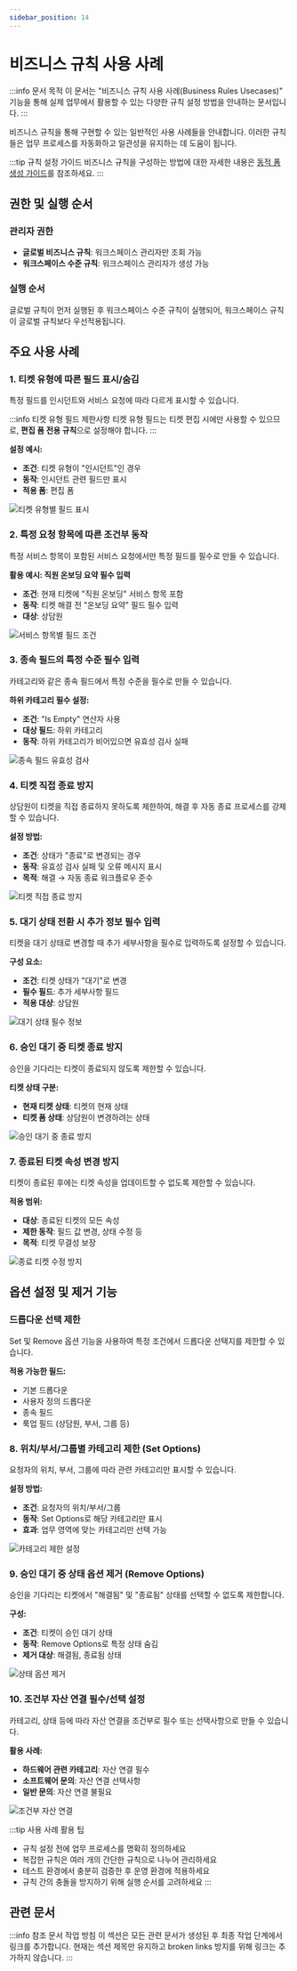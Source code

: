 ```yaml
---
sidebar_position: 14
---
```


# 비즈니스 규칙 사용 사례

:::info 문서 목적
이 문서는 "비즈니스 규칙 사용 사례(Business Rules Usecases)" 기능을 통해 실제 업무에서 활용할 수 있는 다양한 규칙 설정 방법을 안내하는 문서입니다.
:::

비즈니스 규칙을 통해 구현할 수 있는 일반적인 사용 사례들을 안내합니다. 이러한 규칙들은 업무 프로세스를 자동화하고 일관성을 유지하는 데 도움이 됩니다.

:::tip 규칙 설정 가이드
비즈니스 규칙을 구성하는 방법에 대한 자세한 내용은 [동적 폼 생성 가이드](https://support.freshservice.com/en/support/solutions/articles/50000002728-create-no-code-dynamic-forms-with-business-rules)를 참조하세요.
:::

## 권한 및 실행 순서

### 관리자 권한
- **글로벌 비즈니스 규칙**: 워크스페이스 관리자만 조회 가능
- **워크스페이스 수준 규칙**: 워크스페이스 관리자가 생성 가능

### 실행 순서
글로벌 규칙이 먼저 실행된 후 워크스페이스 수준 규칙이 실행되어, 워크스페이스 규칙이 글로벌 규칙보다 우선적용됩니다.

## 주요 사용 사례

### 1. 티켓 유형에 따른 필드 표시/숨김

특정 필드를 인시던트와 서비스 요청에 따라 다르게 표시할 수 있습니다.

:::info 티켓 유형 필드 제한사항
티켓 유형 필드는 티켓 편집 시에만 사용할 수 있으므로, **편집 폼 전용 규칙**으로 설정해야 합니다.
:::

**설정 예시:**
- **조건**: 티켓 유형이 "인시던트"인 경우
- **동작**: 인시던트 관련 필드만 표시
- **적용 폼**: 편집 폼

![티켓 유형별 필드 표시](https://s3.amazonaws.com/cdn.freshdesk.com/data/helpdesk/attachments/production/50002714488/original/E0lyGD4NglKzdR2kAYKdL4FYdjjlr8OJNQ.png?1616649638)

### 2. 특정 요청 항목에 따른 조건부 동작

특정 서비스 항목이 포함된 서비스 요청에서만 특정 필드를 필수로 만들 수 있습니다.

**활용 예시: 직원 온보딩 요약 필수 입력**
- **조건**: 현재 티켓에 "직원 온보딩" 서비스 항목 포함
- **동작**: 티켓 해결 전 "온보딩 요약" 필드 필수 입력
- **대상**: 상담원

![서비스 항목별 필드 조건](https://s3.amazonaws.com/cdn.freshdesk.com/data/helpdesk/attachments/production/50002714490/original/Vb7LjSR1HyNPVNkH_lLa2nlC1miPLcvGKg.png?1616649638)

### 3. 종속 필드의 특정 수준 필수 입력

카테고리와 같은 종속 필드에서 특정 수준을 필수로 만들 수 있습니다.

**하위 카테고리 필수 설정:**
- **조건**: "Is Empty" 연산자 사용
- **대상 필드**: 하위 카테고리
- **동작**: 하위 카테고리가 비어있으면 유효성 검사 실패

![종속 필드 유효성 검사](https://s3.amazonaws.com/cdn.freshdesk.com/data/helpdesk/attachments/production/50002714487/original/RL40ipMjVsi2AP_crKhLWWFZixy46V0lGw.png?1616649637)

### 4. 티켓 직접 종료 방지

상담원이 티켓을 직접 종료하지 못하도록 제한하여, 해결 후 자동 종료 프로세스를 강제할 수 있습니다.

**설정 방법:**
- **조건**: 상태가 "종료"로 변경되는 경우
- **동작**: 유효성 검사 실패 및 오류 메시지 표시
- **목적**: 해결 → 자동 종료 워크플로우 준수

![티켓 직접 종료 방지](https://s3.amazonaws.com/cdn.freshdesk.com/data/helpdesk/attachments/production/50002714486/original/W1PDR8dHe3Ujj321mY7Do0j9UCKQ4B3Amw.png?1616649637)

### 5. 대기 상태 전환 시 추가 정보 필수 입력

티켓을 대기 상태로 변경할 때 추가 세부사항을 필수로 입력하도록 설정할 수 있습니다.

**구성 요소:**
- **조건**: 티켓 상태가 "대기"로 변경
- **필수 필드**: 추가 세부사항 필드
- **적용 대상**: 상담원

![대기 상태 필수 정보](https://s3.amazonaws.com/cdn.freshdesk.com/data/helpdesk/attachments/production/50002714491/original/riQdkYSOkpZywYoSU11AD1UyQzXr6Awa1g.png?1616649638)

### 6. 승인 대기 중 티켓 종료 방지

승인을 기다리는 티켓이 종료되지 않도록 제한할 수 있습니다.

**티켓 상태 구분:**
- **현재 티켓 상태**: 티켓의 현재 상태
- **티켓 폼 상태**: 상담원이 변경하려는 상태

![승인 대기 중 종료 방지](https://s3.amazonaws.com/cdn.freshdesk.com/data/helpdesk/attachments/production/50002714489/original/1x5sE1zzEdbfJCshGq3gaVY_Q2v6CfUZvg.png?1616649638)

### 7. 종료된 티켓 속성 변경 방지

티켓이 종료된 후에는 티켓 속성을 업데이트할 수 없도록 제한할 수 있습니다.

**적용 범위:**
- **대상**: 종료된 티켓의 모든 속성
- **제한 동작**: 필드 값 변경, 상태 수정 등
- **목적**: 티켓 무결성 보장

![종료 티켓 수정 방지](https://s3.amazonaws.com/cdn.freshdesk.com/data/helpdesk/attachments/production/50002714485/original/B7E_-gUHIA0WFCvQ0_drmOW8Z_KHl1Ibqg.png?1616649636)

## 옵션 설정 및 제거 기능

### 드롭다운 선택 제한

Set 및 Remove 옵션 기능을 사용하여 특정 조건에서 드롭다운 선택지를 제한할 수 있습니다.

**적용 가능한 필드:**
- 기본 드롭다운
- 사용자 정의 드롭다운
- 종속 필드
- 룩업 필드 (상담원, 부서, 그룹 등)

### 8. 위치/부서/그룹별 카테고리 제한 (Set Options)

요청자의 위치, 부서, 그룹에 따라 관련 카테고리만 표시할 수 있습니다.

**설정 방법:**
- **조건**: 요청자의 위치/부서/그룹
- **동작**: Set Options로 해당 카테고리만 표시
- **효과**: 업무 영역에 맞는 카테고리만 선택 가능

![카테고리 제한 설정](https://s3.amazonaws.com/cdn.freshdesk.com/data/helpdesk/attachments/production/50002920008/original/Scb7vYOKJlv0A7QSfTrdQEgCdHy7uJ9MCw.jpg?1619794916)

### 9. 승인 대기 중 상태 옵션 제거 (Remove Options)

승인을 기다리는 티켓에서 "해결됨" 및 "종료됨" 상태를 선택할 수 없도록 제한합니다.

**구성:**
- **조건**: 티켓이 승인 대기 상태
- **동작**: Remove Options로 특정 상태 숨김
- **제거 대상**: 해결됨, 종료됨 상태

![상태 옵션 제거](https://s3.amazonaws.com/cdn.freshdesk.com/data/helpdesk/attachments/production/50002920182/original/Bz_7pKKkup8i4L3OFddd0j1PiswuMyZVCg.jpg?1619795932)

### 10. 조건부 자산 연결 필수/선택 설정

카테고리, 상태 등에 따라 자산 연결을 조건부로 필수 또는 선택사항으로 만들 수 있습니다.

**활용 사례:**
- **하드웨어 관련 카테고리**: 자산 연결 필수
- **소프트웨어 문의**: 자산 연결 선택사항
- **일반 문의**: 자산 연결 불필요

![조건부 자산 연결](https://s3.amazonaws.com/cdn.freshdesk.com/data/helpdesk/attachments/production/50002921178/original/8Ol7-WIol2VuG0H1WV6s2O80ApIRGrC2gw.jpg?1619805583)

:::tip 사용 사례 활용 팁
- 규칙 설정 전에 업무 프로세스를 명확히 정의하세요
- 복잡한 규칙은 여러 개의 간단한 규칙으로 나누어 관리하세요
- 테스트 환경에서 충분히 검증한 후 운영 환경에 적용하세요
- 규칙 간의 충돌을 방지하기 위해 실행 순서를 고려하세요
:::

## 관련 문서

:::info 참조 문서 작업 방침
이 섹션은 모든 관련 문서가 생성된 후 최종 작업 단계에서 링크를 추가합니다.
현재는 섹션 제목만 유지하고 broken links 방지를 위해 링크는 추가하지 않습니다.
:::

<!-- 최종 작업 시 아래 형태로 추가:
- [비즈니스 규칙 설정 가이드](./business-rules-configuration)
- [비즈니스 규칙 문제 해결](./business-rules-troubleshooting-guide)
- [동적 폼 생성](./dynamic-forms)
- [필드 관리](./field-management)
-->
